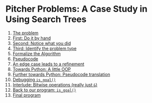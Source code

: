 # Pitcher Problems: A Case Study in Using Search Trees

1.  [The problem](01_The_problem.md)
2.  [First: Do it by hand](02_By_hand.md)
3.  [Second: Notice what you did](03_Notice_what_you_did.md)
4.  [Third: Identify the problem
    type](04_Identify_the_problem_type.md)
5.  [Formalize the Algorithm](05_Formalize_the_algorithm.md)
6.  [Pseudocode](06_Pseudocode.md)
7.  [An edge case leads to a refinement](07_Refinement.md)
8.  [Towards Python: A little OOP](08_OOP.md)
9.  [Further towards Python: Pseudocode
    translation](09_Pseudocode_translation.md)
10. [Debugging `is_goal()`](10_Debugging_is_goal.md)
11. [Interlude: Bitwise operations (really just
    `&`)](11_Bitwise_operations.md)
12. [Back to our program: `is_goal()`](12_is_goal.md)
13. [Final program](13_Final_program.md)

